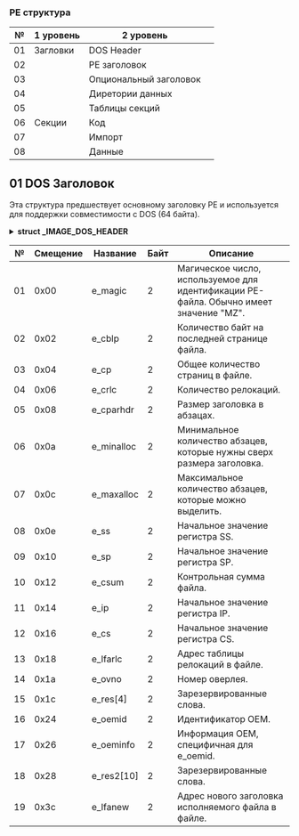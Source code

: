 ### PE структура
|№ |1 уровень|2 уровень             |         |
|--|---------|----------------------|---------|
|01|Загловки |DOS Header            |         |
|02|         |PE заголовок          |         |
|03|         |Опциональный заголовок|         |
|04|         |Диретории данных      |         |
|05|         |Таблицы секций        |         |
|06|Секции   |Код                   |         |
|07|         |Импорт                |         |
|08|         |Данные                |         |

## 01 DOS Заголовок
Эта структура предшествует основному заголовку PE и используется для поддержки совместимости с DOS (64 байта).

<details>
  <summary><b>struct _IMAGE_DOS_HEADER</b></summary>
  
  ``` C++
typedef struct _IMAGE_DOS_HEADER {
    WORD e_magic;         // Магическое число
    WORD e_cblp;          // Bytes on last page of file
    WORD e_cp;            // Pages in file
    WORD e_crlc;          // Relocations
    WORD e_cparhdr;       // Size of header in paragraphs
    WORD e_minalloc;      // Minimum extra paragraphs needed
    WORD e_maxalloc;      // Maximum extra paragraphs needed
    WORD e_ss;            // Initial (relative) SS value
    WORD e_sp;            // Initial SP value
    WORD e_csum;          // Checksum
    WORD e_ip;            // Initial IP value
    WORD e_cs;            // Initial (relative) CS value
    WORD e_lfarlc;        // File address of relocation table
    WORD e_ovno;          // Overlay number
    WORD e_res[4];        // Reserved words
    WORD e_oemid;         // OEM identifier (for e_oeminfo)
    WORD e_oeminfo;       // OEM information; e_oemid specific
    WORD e_res2[10];      // Reserved words
    LONG e_lfanew;        // File address of new exe header
} IMAGE_DOS_HEADER, *PIMAGE_DOS_HEADER;
```
</details>

| №|Смещение|Название  |Байт|Описание                                                                              |
|--|--------|----------|----|--------------------------------------------------------------------------------------|
|01|0x00    |e_magic   |2   |Магическое число, используемое для идентификации PE-файла. Обычно имеет значение "MZ".|
|02|0x02    |e_cblp    |2   |Количество байт на последней странице файла.                                          |
|03|0x04    |e_cp      |2   |Общее количество страниц в файле.                                                     |
|04|0x06    |e_crlc    |2   |Количество релокаций.                                                                 |
|05|0x08    |e_cparhdr |2   |Размер заголовка в абзацах.                                                           |
|06|0x0a    |e_minalloc|2   |Минимальное количество абзацев, которые нужны сверх размера заголовка.                |
|07|0x0c    |e_maxalloc|2   |Максимальное количество абзацев, которые можно выделить.                              |
|08|0x0e    |e_ss      |2   |Начальное значение регистра SS.                                                       |
|09|0x10    |e_sp      |2   |Начальное значение регистра SP.                                                       |
|10|0x12    |e_csum    |2   |Контрольная сумма файла.                                                              |
|11|0x14    |e_ip      |2   |Начальное значение регистра IP.                                                       |
|12|0x16    |e_cs      |2   |Начальное значение регистра CS.                                                       |
|13|0x18    |e_lfarlc  |2   |Адрес таблицы релокаций в файле.                                                      |
|14|0x1a    |e_ovno    |2   |Номер оверлея.                                                                        |
|15|0x1c    |e_res[4]  |2   |Зарезервированные слова.                                                              |
|16|0x24    |e_oemid   |2   |Идентификатор OEM.                                                                    |
|17|0x26    |e_oeminfo |2   |Информация OEM, специфичная для e_oemid.                                              |
|18|0x28    |e_res2[10]|2   |Зарезервированные слова.                                                              |
|19|0x3c    |e_lfanew  |2   |Адрес нового заголовка исполняемого файла в файле.                                    |


